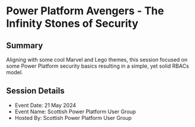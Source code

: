 # Power Platform Avengers - The Infinity Stones of Security

## Summary
Aligning with some cool Marvel and Lego themes, this session focused on some Power Platform security basics resulting in a simple, yet solid RBACs model. 

## Session Details
* Event Date: 21 May 2024
* Event Name: Scottish Power Platform User Group
* Hosted By: Scottish Power Platform User Group
